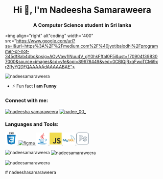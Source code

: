 <h1 align="center">Hi 👋, I'm Nadeesha Samaraweera</h1>
<h3 align="center">A Computer Science student in Sri lanka</h3>

<img align="right" alt"coding" width="400"  src="https://www.google.com/url?sa=i&url=https%3A%2F%2Fmedium.com%2F%40jyotibalodhi%2Fprogrammer-or-not-345df8ab4dbc&psig=AOvVaw1lNuu4V_gY0hkFffaI0F5i&ust=1709041398307000&source=images&cd=vfe&opi=89978449&ved=0CBIQjRxqFwoTCMi9xr2RyYQDFQAAAAAdAAAAABAE">

<p align="left"> <img src="https://komarev.com/ghpvc/?username=nadeesamaraweera&label=Profile%20views&color=0e75b6&style=flat" alt="nadeesamaraweera" /> </p>

- ⚡ Fun fact **I am Funny**

<h3 align="left">Connect with me:</h3>
<p align="left">
<a href="https://fb.com/nadeesha samaraweera" target="blank"><img align="center" src="https://raw.githubusercontent.com/rahuldkjain/github-profile-readme-generator/master/src/images/icons/Social/facebook.svg" alt="nadeesha samaraweera" height="30" width="40" /></a>
<a href="https://instagram.com/nadee_00_" target="blank"><img align="center" src="https://raw.githubusercontent.com/rahuldkjain/github-profile-readme-generator/master/src/images/icons/Social/instagram.svg" alt="nadee_00_" height="30" width="40" /></a>
</p>

<h3 align="left">Languages and Tools:</h3>
<p align="left"> <a href="https://www.w3schools.com/css/" target="_blank" rel="noreferrer"> <img src="https://raw.githubusercontent.com/devicons/devicon/master/icons/css3/css3-original-wordmark.svg" alt="css3" width="40" height="40"/> </a> <a href="https://www.figma.com/" target="_blank" rel="noreferrer"> <img src="https://www.vectorlogo.zone/logos/figma/figma-icon.svg" alt="figma" width="40" height="40"/> </a> <a href="https://www.java.com" target="_blank" rel="noreferrer"> <img src="https://raw.githubusercontent.com/devicons/devicon/master/icons/java/java-original.svg" alt="java" width="40" height="40"/> </a> <a href="https://developer.mozilla.org/en-US/docs/Web/JavaScript" target="_blank" rel="noreferrer"> <img src="https://raw.githubusercontent.com/devicons/devicon/master/icons/javascript/javascript-original.svg" alt="javascript" width="40" height="40"/> </a> <a href="https://www.mysql.com/" target="_blank" rel="noreferrer"> <img src="https://raw.githubusercontent.com/devicons/devicon/master/icons/mysql/mysql-original-wordmark.svg" alt="mysql" width="40" height="40"/> </a> <a href="https://www.photoshop.com/en" target="_blank" rel="noreferrer"> <img src="https://raw.githubusercontent.com/devicons/devicon/master/icons/photoshop/photoshop-line.svg" alt="photoshop" width="40" height="40"/> </a> </p>

<p><img align="left" src="https://github-readme-stats.vercel.app/api/top-langs?username=nadeesamaraweera&show_icons=true&locale=en&layout=compact" alt="nadeesamaraweera" /></p>

<p>&nbsp;<img align="center" src="https://github-readme-stats.vercel.app/api?username=nadeesamaraweera&show_icons=true&locale=en" alt="nadeesamaraweera" /></p>

<p><img align="center" src="https://github-readme-streak-stats.herokuapp.com/?user=nadeesamaraweera&" alt="nadeesamaraweera" /></p>
# nadeeshasamaraweera
